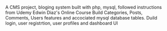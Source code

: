 A CMS project, bloging system built with php, mysql, followed instructions from Udemy Edwin Diaz's Online Course
Build Categories, Posts, Comments, Users features and accociated mysql database tables.
Duild login, user registrtion, user profiles and dashboard UI
